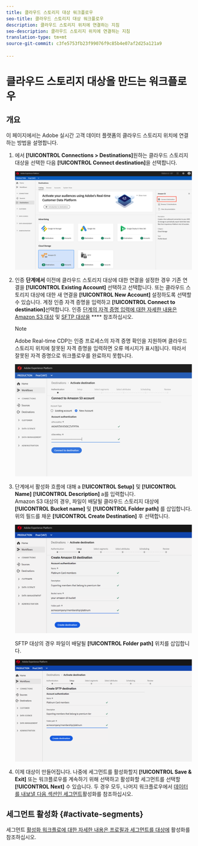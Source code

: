 ```yaml
---
title: 클라우드 스토리지 대상 워크플로우
seo-title: 클라우드 스토리지 대상 워크플로우
description: 클라우드 스토리지 위치에 연결하는 지침
seo-description: 클라우드 스토리지 위치에 연결하는 지침
translation-type: tm+mt
source-git-commit: c3fe5753fb23f99076f9c85b4e07af2d25a121a9

---
```



# 클라우드 스토리지 대상을 만드는 워크플로우

## 개요

이 페이지에서는 Adobe 실시간 고객 데이터 플랫폼의 클라우드 스토리지 위치에 연결하는 방법을 설명합니다.

1. 에서 **[!UICONTROL Connections > Destinations]**&#x200B;원하는 클라우드 스토리지 대상을 선택한 다음 **[!UICONTROL Connect destination]**&#x200B;을 선택합니다.

   ![클라우드 스토리지 대상에 연결](/help/rtcdp/destinations/assets/connect-cloud-destination.png)

2. 인증 **단계에서** 이전에 클라우드 스토리지 대상에 대한 연결을 설정한 경우 기존 연결을 **[!UICONTROL Existing Account]** 선택하고 선택합니다. 또는 클라우드 스토리지 대상에 대한 새 연결을 **[!UICONTROL New Account]** 설정하도록 선택할 수 있습니다. 계정 인증 자격 증명을 입력하고 **[!UICONTROL Connect to destination]**&#x200B;선택합니다. 인증 [단계의 자격 증명 입력에 대한 자세한 내용은 Amazon S3 대상](/help/rtcdp/destinations/amazon-s3-destination.md) 및 [SFTP 대상을](/help/rtcdp/destinations/sftp-destination.md) **** 참조하십시오.

   >[!NOTE]
   >
   >Adobe Real-time CDP는 인증 프로세스의 자격 증명 확인을 지원하며 클라우드 스토리지 위치에 잘못된 자격 증명을 입력하면 오류 메시지가 표시됩니다. 따라서 잘못된 자격 증명으로 워크플로우를 완료하지 못합니다.

   ![클라우드 스토리지 대상에 연결 - 인증 단계](/help/rtcdp/destinations/assets/cloud-destinations-authentication-step.png)

3. 단계에서 활성화 흐름에 대해 a **[!UICONTROL Setup]** 및 **[!UICONTROL Name]** **[!UICONTROL Description]** a를 입력합니다. <br>
Amazon S3 대상의 경우, 파일이 배달될 클라우드 스토리지 대상에 **[!UICONTROL Bucket name]** 및 **[!UICONTROL Folder path]** 를 삽입합니다. 위의 필드를 채운 **[!UICONTROL Create Destination]** 후 선택합니다.

   ![Amazon S3 클라우드 스토리지 대상에 연결 - 인증 단계](/help/rtcdp/destinations/assets/cloud-destinations-setup-step.png)

   SFTP 대상의 경우 파일이 배달될 **[!UICONTROL Folder path]** 위치를 삽입합니다.

   ![SFTP 클라우드 저장소 대상에 연결 - 인증 단계](/help/rtcdp/destinations/assets/sftp-destinations-setup-step.png)

4. 이제 대상이 만들어집니다. 나중에 세그먼트를 활성화할지 **[!UICONTROL Save & Exit]** 또는 워크플로우를 계속하기 위해 선택하고 활성화할 세그먼트를 선택할 **[!UICONTROL Next]** 수 있습니다. 두 경우 모두, 나머지 워크플로우에서 [데이터를 내보낼 다음 섹션인 세그먼트](#activate-segments)활성화를 참조하십시오.

## 세그먼트 활성화 {#activate-segments}

세그먼트 [활성화 워크플로에 대한 자세한 내용은 프로필과 세그먼트를 대상에](/help/rtcdp/destinations/activate-destinations.md) 활성화를 참조하십시오.